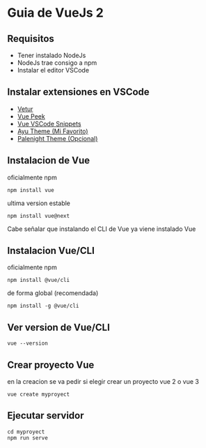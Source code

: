 # Guia de VueJs 2

## Requisitos
* Tener instalado NodeJs
* NodeJs trae consigo a npm
* Instalar el editor VSCode

## Instalar extensiones en VSCode 
* [Vetur](https://marketplace.visualstudio.com/items?itemName=octref.vetur)
* [Vue Peek](https://marketplace.visualstudio.com/items?itemName=dariofuzinato.vue-peek)
* [Vue VSCode Snippets](https://marketplace.visualstudio.com/items?itemName=sdras.vue-vscode-snippets)
* [Ayu Theme (Mi Favorito)](https://marketplace.visualstudio.com/items?itemName=teabyii.ayu)
* [Palenight Theme (Opcional)](https://marketplace.visualstudio.com/items?itemName=whizkydee.material-palenight-theme)

## Instalacion de Vue

oficialmente npm
```
npm install vue
```

ultima version estable
```
npm install vue@next
```

Cabe señalar que instalando el CLI de Vue ya viene instalado Vue

## Instalacion Vue/CLI 

oficialmente npm
```
npm install @vue/cli
```

de forma global (recomendada)
```
npm install -g @vue/cli
```

## Ver version de Vue/CLI 
```
vue --version
```

## Crear proyecto Vue

en la creacion se va pedir si elegir crear un proyecto vue 2 o vue 3
```
vue create myproyect
```

## Ejecutar servidor
```
cd myproyect
npm run serve
```
